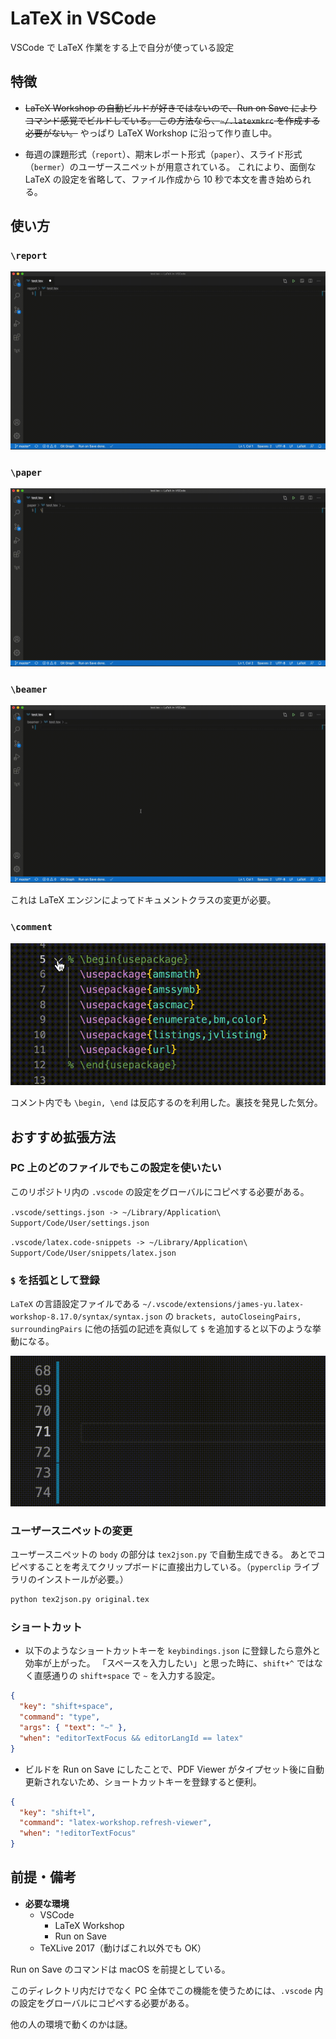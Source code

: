 # LaTeX in VSCode

VSCode で LaTeX 作業をする上で自分が使っている設定

## 特徴

- ~~LaTeX Workshop の自動ビルドが好きではないので、Run on Save によりコマンド感覚でビルドしている。
  この方法なら、`~/.latexmkrc` を作成する必要がない。~~
  やっぱり LaTeX Workshop に沿って作り直し中。

- 毎週の課題形式（`report`）、期末レポート形式（`paper`）、スライド形式（`bermer`）のユーザースニペットが用意されている。
  これにより、面倒な LaTeX の設定を省略して、ファイル作成から 10 秒で本文を書き始められる。

## 使い方

### `\report`

![](https://github.com/yuji96/LaTeX-in-VSCode/blob/master/_movies/report.gif)

### `\paper`

![](https://github.com/yuji96/LaTeX-in-VSCode/blob/master/_movies/paper.gif)

### `\beamer`

![](https://github.com/yuji96/LaTeX-in-VSCode/blob/master/_movies/beamer.gif)

これは LaTeX エンジンによってドキュメントクラスの変更が必要。

### `\comment`

![](https://github.com/yuji96/LaTeX-in-VSCode/blob/master/_movies/comment.gif)

コメント内でも `\begin, \end` は反応するのを利用した。裏技を発見した気分。

## おすすめ拡張方法

### PC 上のどのファイルでもこの設定を使いたい

このリポジトリ内の `.vscode` の設定をグローバルにコピペする必要がある。

`.vscode/settings.json -> ~/Library/Application\ Support/Code/User/settings.json`

`.vscode/latex.code-snippets -> ~/Library/Application\ Support/Code/User/snippets/latex.json`

### `$` を括弧として登録

`LaTeX` の言語設定ファイルである `~/.vscode/extensions/james-yu.latex-workshop-8.17.0/syntax/syntax.json` の `brackets, autoCloseingPairs, surroundingPairs` に他の括弧の記述を真似して `$` を追加すると以下のような挙動になる。

![](https://github.com/yuji96/LaTeX-in-VSCode/blob/master/_movies/math.gif)

### ユーザースニペットの変更

ユーザースニペットの `body` の部分は `tex2json.py` で自動生成できる。
あとでコピペすることを考えてクリップボードに直接出力している。（`pyperclip` ライブラリのインストールが必要。）

```zsh
python tex2json.py original.tex
```

### ショートカット

- 以下のようなショートカットキーを `keybindings.json` に登録したら意外と効率が上がった。
  「スペースを入力したい」と思った時に、`shift+^` ではなく直感通りの `shift+space` で `~` を入力する設定。

```json
{
  "key": "shift+space",
  "command": "type",
  "args": { "text": "~" },
  "when": "editorTextFocus && editorLangId == latex"
}
```

- ビルドを Run on Save にしたことで、PDF Viewer がタイプセット後に自動更新されないため、ショートカットキーを登録すると便利。

```json
{
  "key": "shift+l",
  "command": "latex-workshop.refresh-viewer",
  "when": "!editorTextFocus"
}
```

## 前提・備考

- **必要な環境**
  - VSCode
    - LaTeX Workshop
    - Run on Save
  - TeXLive 2017（動けばこれ以外でも OK）

Run on Save のコマンドは macOS を前提としている。

このディレクトリ内だけでなく PC 全体でこの機能を使うためには、`.vscode` 内の設定をグローバルにコピペする必要がある。

他の人の環境で動くのかは謎。
